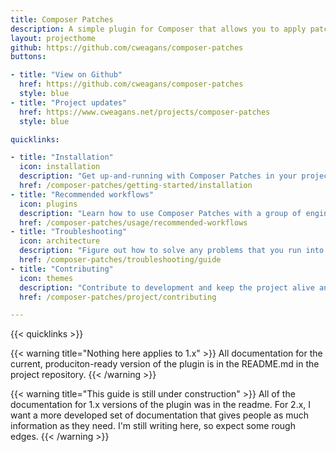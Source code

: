 ```yaml
---
title: Composer Patches
description: A simple plugin for Composer that allows you to apply patches to your dependencies.
layout: projecthome
github: https://github.com/cweagans/composer-patches
buttons:

- title: "View on Github"
  href: https://github.com/cweagans/composer-patches
  style: blue
- title: "Project updates"
  href: https://www.cweagans.net/projects/composer-patches
  style: blue

quicklinks:

- title: "Installation"
  icon: installation
  description: "Get up-and-running with Composer Patches in your project"
  href: /composer-patches/getting-started/installation
- title: "Recommended workflows"
  icon: plugins
  description: "Learn how to use Composer Patches with a group of engineers."
  href: /composer-patches/usage/recommended-workflows
- title: "Troubleshooting"
  icon: architecture
  description: "Figure out how to solve any problems that you run into."
  href: /composer-patches/troubleshooting/guide
- title: "Contributing"
  icon: themes
  description: "Contribute to development and keep the project alive and healthy."
  href: /composer-patches/project/contributing

---
```


{{< quicklinks >}}

{{< warning title="Nothing here applies to 1.x" >}}
All documentation for the current, produciton-ready version of the plugin is in the README.md in the project repository.
{{< /warning >}}

{{< warning title="This guide is still under construction" >}}
All of the documentation for 1.x versions of the plugin was in the readme. For 2.x, I want a more developed set of
documentation that gives people as much information as they need. I'm still writing here, so expect some rough edges.
{{< /warning >}}
